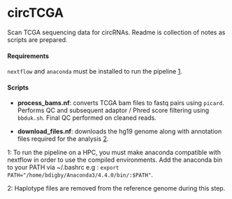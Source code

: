 # circTCGA
Scan TCGA sequencing data for circRNAs. Readme is collection of notes as scripts are prepared. 

#### Requirements
`nextflow` and `anaconda` must be installed to run the pipeline [1](#1). 

#### Scripts
* **process_bams.nf**: converts TCGA bam files to fastq pairs using `picard`. Performs QC and subsequent adaptor / Phred score filtering using `bbduk.sh`. Final QC performed on cleaned reads. 

* **download_files.nf**: downloads the hg19 genome along with annotation files required for the analysis [2](#2).



<a name="1">1</a>: To run the pipeline on a HPC, you must make anaconda compatible with nextflow in order to use the compiled environments. Add the anaconda bin to your PATH via ~/.bashrc e.g : `export PATH="/home/bdigby/Anaconda3/4.4.0/bin/:$PATH"`.

<a name="2">2</a>: Haplotype files are removed from the reference genome during this step. 

